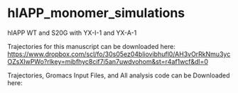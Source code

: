 # hIAPP_monomer_simulations
hIAPP WT and S20G with YX-I-1 and YX-A-1

Trajectories for this manuscript can be downloaded here:
https://www.dropbox.com/scl/fo/30s05ez04bliovibhufl0/AH3vOrRkNmu3ycOZsXIwPWo?rlkey=mibfhyc8cif7i5an7uwdvohom&st=r4af1wcf&dl=0

Trajectories, Gromacs Input Files, and All analysis code can be Downloaded here:
